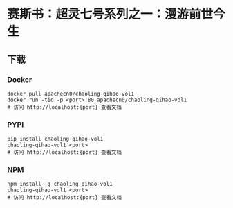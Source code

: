 # 赛斯书：超灵七号系列之一：漫游前世今生

## 下载

### Docker

```
docker pull apachecn0/chaoling-qihao-vol1
docker run -tid -p <port>:80 apachecn0/chaoling-qihao-vol1
# 访问 http://localhost:{port} 查看文档
```

### PYPI

```
pip install chaoling-qihao-vol1
chaoling-qihao-vol1 <port>
# 访问 http://localhost:{port} 查看文档
```

### NPM

```
npm install -g chaoling-qihao-vol1
chaoling-qihao-vol1 <port>
# 访问 http://localhost:{port} 查看文档
```